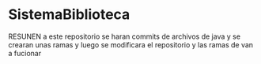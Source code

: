 # SistemaBiblioteca
RESUNEN 
a este repositorio se haran commits de archivos de java 
y se crearan unas ramas 
y luego se modificara el repositorio y las ramas de van a fucionar 